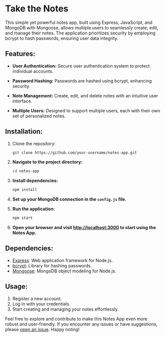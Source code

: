 # Take the Notes

This simple yet powerful notes app, built using Express, JavaScript, and MongoDB with Mongoose, allows multiple users to seamlessly create, edit, and manage their notes. The application prioritizes security by employing bcrypt to hash passwords, ensuring user data integrity.

## Features:

- **User Authentication:** Secure user authentication system to protect individual accounts.
  
- **Password Hashing:** Passwords are hashed using bcrypt, enhancing security.

- **Note Management:** Create, edit, and delete notes with an intuitive user interface.

- **Multiple Users:** Designed to support multiple users, each with their own set of personalized notes.

## Installation:

1. Clone the repository:
   ```bash
   git clone https://github.com/your-username/notes-app.git

2. **Navigate to the project directory:**
    ```bash
    cd notes-app
    ```

3. **Install dependencies:**
    ```bash
    npm install
    ```

4. **Set up your MongoDB connection in the `config.js` file.**

5. **Run the application:**
    ```bash
    npm start
    ```

5. **Open your browser and visit [http://localhost:3000](http://localhost:3000) to start using the Notes App.**

## Dependencies:
- [Express](https://expressjs.com/): Web application framework for Node.js.
- [bcrypt](https://www.npmjs.com/package/bcrypt): Library for hashing passwords.
- [Mongoose](https://mongoosejs.com/): MongoDB object modeling for Node.js.

## Usage:
1. Register a new account.
2. Log in with your credentials.
3. Start creating and managing your notes effortlessly.

Feel free to explore and contribute to make this Notes App even more robust and user-friendly. If you encounter any issues or have suggestions, please [open an issue](https://github.com/your-username/notes-app/issues). Happy noting!
